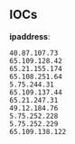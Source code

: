 
## IOCs

__ipaddress__:

```text
40.87.107.73
65.109.128.42
65.21.155.174
65.108.251.64
5.75.244.31
65.109.137.44
65.21.247.31
49.12.184.76
5.75.252.228
5.75.252.229
65.109.138.122
```